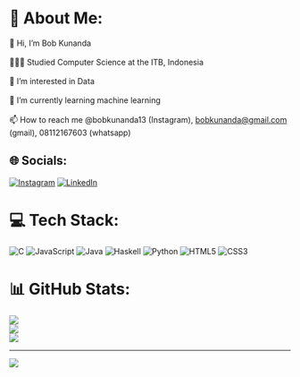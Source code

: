 # 💫 About Me:
👋 Hi, I’m Bob Kunanda<br/><br>👩🏻‍🎓 Studied Computer Science at the ITB, Indonesia<br/><br>👀 I’m interested in Data<br/><br>🌱 I’m currently learning machine learning<br/><br>📫 How to reach me @bobkunanda13 (Instagram), bobkunanda@gmail.com (gmail), 08112167603 (whatsapp)<br/>


## 🌐 Socials:
[![Instagram](https://img.shields.io/badge/Instagram-%23E4405F.svg?logo=Instagram&logoColor=white)](https://instagram.com/Bobkunanda13 ) [![LinkedIn](https://img.shields.io/badge/LinkedIn-%230077B5.svg?logo=linkedin&logoColor=white)](https://linkedin.com/in/bobkunanda) 

# 💻 Tech Stack:
![C](https://img.shields.io/badge/c-%2300599C.svg?style=for-the-badge&logo=c&logoColor=white) ![JavaScript](https://img.shields.io/badge/javascript-%23323330.svg?style=for-the-badge&logo=javascript&logoColor=%23F7DF1E) ![Java](https://img.shields.io/badge/java-%23ED8B00.svg?style=for-the-badge&logo=openjdk&logoColor=white) ![Haskell](https://img.shields.io/badge/Haskell-5e5086?style=for-the-badge&logo=haskell&logoColor=white) ![Python](https://img.shields.io/badge/python-3670A0?style=for-the-badge&logo=python&logoColor=ffdd54) ![HTML5](https://img.shields.io/badge/html5-%23E34F26.svg?style=for-the-badge&logo=html5&logoColor=white) ![CSS3](https://img.shields.io/badge/css3-%231572B6.svg?style=for-the-badge&logo=css3&logoColor=white)
# 📊 GitHub Stats:
![](https://github-readme-stats.vercel.app/api?username=BobSwagg13&theme=dark&hide_border=true&include_all_commits=false&count_private=false)<br/>
![](https://github-readme-streak-stats.herokuapp.com/?user=BobSwagg13&theme=dark&hide_border=true)<br/>
![](https://github-readme-stats.vercel.app/api/top-langs/?username=BobSwagg13&theme=dark&hide_border=true&include_all_commits=false&count_private=false&layout=compact)


---
[![](https://visitcount.itsvg.in/api?id=BobSwagg13&icon=1&color=3)](https://visitcount.itsvg.in)

<!-- Proudly created with GPRM ( https://gprm.itsvg.in ) -->
